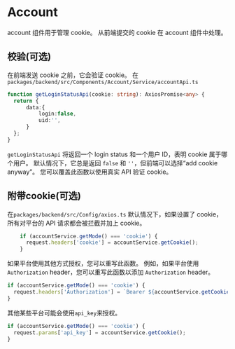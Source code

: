 # Account

account 组件用于管理 cookie。 从前端提交的 cookie 在 account 组件中处理。

## 校验(可选)

在前端发送 cookie 之前，它会验证 cookie。
在`packages/backend/src/Components/Account/Service/accountApi.ts`

```TypeScript
function getLoginStatusApi(cookie: string): AxiosPromise<any> {
  return {
      data:{
          login:false,
          uid:'',
      }
  };
}
```

`getLoginStatusApi` 将返回一个 login status 和一个用户 ID，表明 cookie 属于哪个用户。 默认情况下，它总是返回 `false` 和 `''`，但前端可以选择“add cookie anyway”。 您可以覆盖此函数以使用真实 API 验证 cookie。

## 附带cookie(可选)

在`packages/backend/src/Config/axios.ts`
默认情况下，如果设置了 cookie，所有对平台的 API 请求都会被拦截并加上 cookie。

```TypeScript
    if (accountService.getMode() === 'cookie') {
      request.headers['cookie'] = accountService.getCookie();
    }
```

如果平台使用其他方式授权，您可以重写此函数。
例如，如果平台使用 `Authorization` header，您可以重写此函数以添加 `Authorization` header。

```typescript
if (accountService.getMode() === 'cookie') {
  request.headers['Authorization'] = `Bearer ${accountService.getCookie()}`;
}
```

其他某些平台可能会使用`api_key`来授权。

```typescript
if (accountService.getMode() === 'cookie') {
  request.params['api_key'] = accountService.getCookie();
}
```
